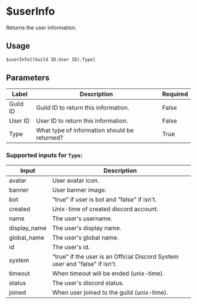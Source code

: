 # $userInfo
Returns the user information.

## Usage
```py
$userInfo[(Guild ID;User ID);Type]
```

## Parameters
| Label | Description | Required |
| ----- | ----------- | -------- |
| Guild ID | Guild ID to return this information. | False |
| User ID | User ID to return this information. | False |
| Type | What type of information should be returned? | True |

### Supported inputs for `Type`:
| Input | Description |
| ----- | ----------- |
| avatar | User avatar icon. |
| banner | User banner image. |
| bot | "true" if user is bot and "false" if isn't. |
| created | Unix-time of created discord account. |
| name | The user's username. |
| display_name | The user's display name. |
| global_name | The user's global name. |
| id | The user's id. |
| system | "true" if the user is an Official Discord System user and "false" if isn't. |
| timeout | When timeout will be ended (unix-time). |
| status | The user's discord status. |
| joined | When user joined to the guild (unix-time). |